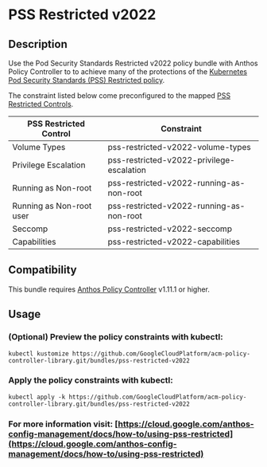 # PSS Restricted v2022

## Description
Use the Pod Security Standards Restricted v2022 policy bundle with Anthos Policy Controller to to achieve many of the protections of the [Kubernetes Pod Security Standards (PSS) Restricted policy](https://kubernetes.io/docs/concepts/security/pod-security-standards/#restricted).

The constraint listed below come preconfigured to the mapped [PSS Restricted
Controls](https://kubernetes.io/docs/concepts/security/pod-security-standards/#restricted).

| PSS Restricted Control   | Constraint                                                                                      |
|--------------------------|-------------------------------------------------------------------------------------------------|
| Volume Types             | pss-restricted-v2022-volume-types                                                               |
| Privilege Escalation     | pss-restricted-v2022-privilege-escalation                                                       |
| Running as Non-root      | pss-restricted-v2022-running-as-non-root                                                        |
| Running as Non-root user | pss-restricted-v2022-running-as-non-root                                                        |
| Seccomp                  | pss-restricted-v2022-seccomp                                                                    |
| Capabilities             | pss-restricted-v2022-capabilities                                                               |

## Compatibility

This bundle requires [Anthos Policy Controller](https://cloud.google.com/anthos-config-management/docs/concepts/policy-controller) v1.11.1 or higher.

## Usage

### (Optional) Preview the policy constraints with kubectl:
```shell
kubectl kustomize https://github.com/GoogleCloudPlatform/acm-policy-controller-library.git/bundles/pss-restricted-v2022
```

### Apply the policy constraints with kubectl:
```shell
kubectl apply -k https://github.com/GoogleCloudPlatform/acm-policy-controller-library.git/bundles/pss-restricted-v2022
```

### For more information visit: [https://cloud.google.com/anthos-config-management/docs/how-to/using-pss-restricted](https://cloud.google.com/anthos-config-management/docs/how-to/using-pss-restricted)
